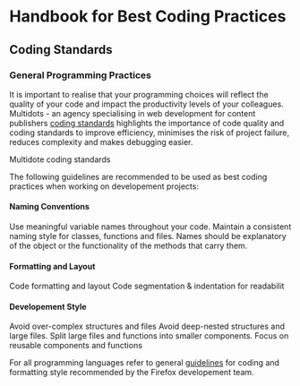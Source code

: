 # Handbook for Best Coding Practices

## Coding Standards

### General Programming Practices

It is important to realise that your programming choices will reflect the quality
of your code and impact the productivity levels of your colleagues. Multidots - an agency specialising in web development for content publishers [coding standards]((https://www.multidots.com/importance-of-code-quality-and-coding-standard-in-software-development/)) highlights the importance of code quality and coding standards to improve efficiency, minimises the risk of project failure, reduces complexity and makes debugging easier.

Multidote coding standards 

The following guidelines are recommended to be used as best coding practices when 
working on developement projects:

#### Naming Conventions

Use meaningful variable names throughout your code. Maintain a consistent naming style for classes, functions and files. Names should be explanatory of the object or the functionality of the methods that carry them. 

#### Formatting and Layout

Code formatting and layout
Code segmentation & indentation for readabilit

#### Developement Style

Avoid over-complex structures and files
Avoid deep-nested structures and large files. Split large files and functions into smaller components. 
Focus on reusable components and functions

For all programming languages refer to general [guidelines](https://github.com/user/repo/blob/branch/other_file.md) for coding and formatting style recommended by the Firefox developement team.




